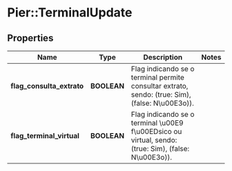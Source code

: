 # Pier::TerminalUpdate

## Properties
Name | Type | Description | Notes
------------ | ------------- | ------------- | -------------
**flag_consulta_extrato** | **BOOLEAN** | Flag indicando se o terminal permite consultar extrato, sendo: (true: Sim), (false: N\u00E3o)). | 
**flag_terminal_virtual** | **BOOLEAN** | Flag indicando se o terminal \u00E9 f\u00EDsico ou virtual, sendo: (true: Sim), (false: N\u00E3o)). | 


